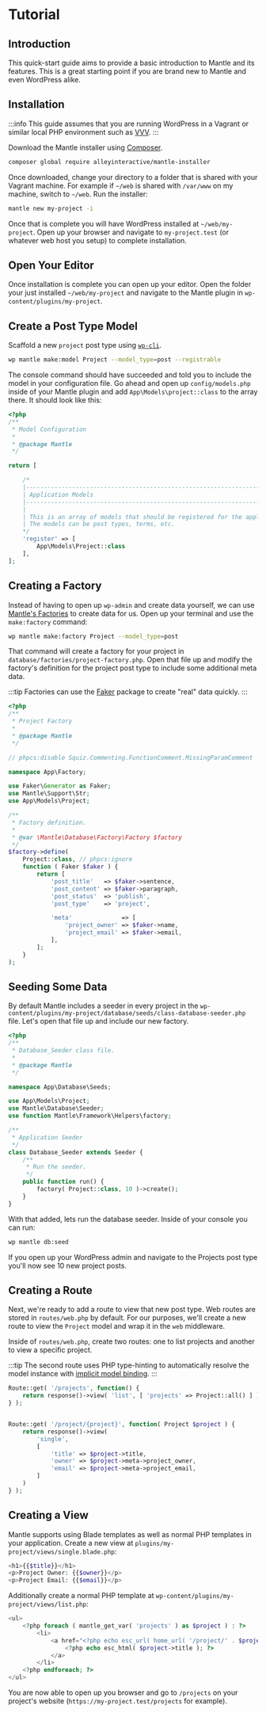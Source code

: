 # Tutorial

## Introduction

This quick-start guide aims to provide a basic introduction to Mantle and its
features. This is a great starting point if you are brand new to Mantle and even
WordPress alike.

## Installation

:::info
This guide assumes that you are running WordPress in a Vagrant or similar local
PHP environment such as [VVV](https://varyingvagrantvagrants.org/).
:::

Download the Mantle installer using [Composer](https://getcomposer.org/).

```bash
composer global require alleyinteractive/mantle-installer
```

Once downloaded, change your directory to a folder that is shared with your
Vagrant machine. For example if `~/web` is shared with `/var/www` on my machine,
switch to `~/web`. Run the installer:

```bash
mantle new my-project -i
```

Once that is complete you will have WordPress installed at `~/web/my-project`.
Open up your browser and navigate to `my-project.test` (or whatever web host you
setup) to complete installation.

## Open Your Editor

Once installation is complete you can open up your editor. Open the folder your
just installed `~/web/my-project` and navigate to the Mantle plugin in
`wp-content/plugins/my-project`.

## Create a Post Type Model

Scaffold a new `project` post type using [`wp-cli`](https://wp-cli.org/).

```bash
wp mantle make:model Project --model_type=post --registrable
```

The console command should have succeeded and told you to include the model in
your configuration file. Go ahead and open up `config/models.php` inside of your
Mantle plugin and add `App\Models\project::class` to the array there. It should
look like this:

```php
<?php
/**
 * Model Configuration
 *
 * @package Mantle
 */

return [

	/*
	|--------------------------------------------------------------------------
	| Application Models
	|--------------------------------------------------------------------------
	|
	| This is an array of models that should be registered for the application.
	| The models can be post types, terms, etc.
	*/
	'register' => [
		App\Models\Project::class
	],
];
```

## Creating a Factory

Instead of having to open up `wp-admin` and create data yourself, we can use
[Mantle's Factories](../models/model-factory.md) to create data for us. Open
up your terminal and use the `make:factory` command:

```bash
wp mantle make:factory Project --model_type=post
```

That command will create a factory for your project in
`database/factories/project-factory.php`. Open that file up and modify
the factory's definition for the project post type to include some additional
meta data.

:::tip
Factories can use the [Faker](https://github.com/fzaninotto/Faker) package to
create "real" data quickly.
:::

```php
<?php
/**
 * Project Factory
 *
 * @package Mantle
 */

// phpcs:disable Squiz.Commenting.FunctionComment.MissingParamComment

namespace App\Factory;

use Faker\Generator as Faker;
use Mantle\Support\Str;
use App\Models\Project;

/**
 * Factory definition.
 *
 * @var \Mantle\Database\Factory\Factory $factory
 */
$factory->define(
	Project::class, // phpcs:ignore
	function ( Faker $faker ) {
		return [
			'post_title'   => $faker->sentence,
			'post_content' => $faker->paragraph,
			'post_status'  => 'publish',
			'post_type'    => 'project',

			'meta' 				=> [
				'project_owner' => $faker->name,
				'project_email' => $faker->email,
			],
		];
	}
);

```

## Seeding Some Data

By default Mantle includes a seeder in every project in the
`wp-content/plugins/my-project/database/seeds/class-database-seeder.php` file.
Let's open that file up and include our new factory.

```php
<?php
/**
 * Database_Seeder class file.
 *
 * @package Mantle
 */

namespace App\Database\Seeds;

use App\Models\Project;
use Mantle\Database\Seeder;
use function Mantle\Framework\Helpers\factory;

/**
 * Application Seeder
 */
class Database_Seeder extends Seeder {
	/**
	 * Run the seeder.
	 */
	public function run() {
		factory( Project::class, 10 )->create();
	}
}
```

With that added, lets run the database seeder. Inside of your console you can
run:

```bash
wp mantle db:seed
```

If you open up your WordPress admin and navigate to the Projects post type
you'll now see 10 new project posts.

## Creating a Route

Next, we're ready to add a route to view that new post type. Web routes are
stored in `routes/web.php` by default. For our purposes, we'll create a new
route to view the `Project` model and wrap it in the `web` middleware.

Inside of `routes/web.php`, create two routes: one to list projects and another
to view a specific project.

:::tip
The second route uses PHP type-hinting to automatically resolve the model
instance with [implicit model binding](../basics/requests.md#implicit-binding).
:::

```php
Route::get( '/projects', function() {
	return response()->view( 'list', [ 'projects' => Project::all() ] );
} );


Route::get( '/project/{project}', function( Project $project ) {
	return response()->view(
		'single',
		[
			'title' => $project->title,
			'owner' => $project->meta->project_owner,
			'email' => $project->meta->project_email,
		]
	)
} );

```

## Creating a View

Mantle supports using Blade templates as well as normal PHP templates in your
application. Create a new view at `plugins/my-project/views/single.blade.php`:

```php
<h1>{{$title}}</h1>
<p>Project Owner: {{$owner}}</p>
<p>Project Email: {{$email}}</p>
```

Additionally create a normal PHP template at
`wp-content/plugins/my-project/views/list.php`:

```php
<ul>
	<?php foreach ( mantle_get_var( 'projects' ) as $project ) : ?>
		<li>
			<a href="<?php echo esc_url( home_url( '/project/' . $project->id ) ); ?>">
				<?php echo esc_html( $project->title ); ?>
			</a>
		</li>
	<?php endforeach; ?>
</ul>

```

You are now able to open up you browser and go to `/projects` on your project's
website (`https://my-project.test/projects` for example).
